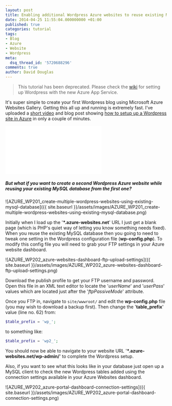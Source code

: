 ```yaml
---
layout: post
title: Enabling additional Wordpress Azure websites to reuse existing MySQL database
date: 2014-04-25 11:55:04.000000000 +01:00
published: true
categories: tutorial
tags:
- Blog
- Azure
- Website
- Wordpress
meta:
  dsq_thread_id: '5720688296'
comments: true
author: David Douglas
---
```

> This tutorial has been deprecated. Please check the [wiki](https://blogs.msdn.microsoft.com/appserviceteam/2017/05/16/wiki-wordpress-on-app-service/) for setting up Wordpress with the new Azure App Service. 

It's super simple to create your first Wordpress blog using Microsoft Azure Websites Gallery. Getting this all up and running is extremely fast. I've uploaded a [short video](https://www.youtube.com/watch?v=__Zj9zaGKLU) and blog post showing [how to setup up a Wordpress site in Azure](http://www.deadlyfingers.net/azure/setting-up-a-wordpress-website-with-azure/) in only a couple of minutes.

<div class="video"><iframe src="//www.youtube.com/embed/__Zj9zaGKLU" frameborder="0" allowfullscreen></iframe></div>

##### But what if you want to create a second Wordpress Azure website while reusing your existing MySQL database from the first one?

![AZURE_WP201_create-multiple-wordpress-websites-using-existing-mysql-database]({{ site.baseurl }}/assets/images/AZURE_WP201_create-multiple-wordpress-websites-using-existing-mysql-database.png)

Initially when I load up the '**\*.azure-websites.net**' URL I just get a blank page (which is PHP's quiet way of letting you know something needs fixed). When you reuse the existing MySQL database then you going to need to tweak one setting in the Wordpress configuration file (**wp-config.php**). To modify this config file you will need to grab your FTP settings in your Azure website dashboard.

![AZURE_WP202_azure-websites-dashboard-ftp-upload-settings]({{ site.baseurl }}/assets/images/AZURE_WP202_azure-websites-dashboard-ftp-upload-settings.png)

Download the publish profile to get your FTP username and password. Open this file in an XML text editor to locate the '*userName*' and '*userPass*' values which are located just after the '*ftpPassiveMode*' attribute.

Once you FTP in, navigate to `site/wwwroot/` and edit the **wp-config.php** file (you may wish to download a backup first). Then change the '**table\_prefix**' value (line no. 62) from:

```php
$table_prefix = 'wp_';
```

to something like:

```php
$table_prefix = 'wp2_';
```

You should now be able to navigate to your website URL '**\*.azure-websites.net/wp-admin/**' to complete the Wordpress setup.

Also, if you want to see what this looks like in your database just open up a MySQL client to check the new Wordpress tables added using the connection settings available in your Azure Websites dashboard.

![AZURE_WP202_azure-portal-dashboard-connection-settings]({{ site.baseurl }}/assets/images/AZURE_WP202_azure-portal-dashboard-connection-settings.png)

